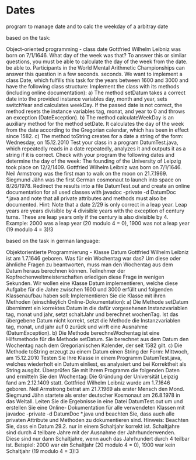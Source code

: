 # Dates
program to manage date and to calc the weekday of a arbitray date

based on the task:

Object-oriented programming - class date
Gottfried Wilhelm Leibniz was born on 7/1/1646. What day of the week was that? To answer this
or similar questions, you must be able to calculate the day of the week from the date.
be able to. Participants in the World Mental Arithmetic Championships can answer this question in a few seconds.
seconds. We want to implement a class Date, which fulfills this task for the years
between 1600 and 3000 and have the following class structure: Implement the
class with its methods (including online documentation):
a) The method setDatum takes a correct date into the provided instance variables
day, month and year, sets switchYear and calculates weekDay. If
the passed date is not correct, the method resets the instance variables tag, monat,
and year to 0 and throws an exception (DateException).
b) The method calculateWeekDay is an auxiliary method for the method setDate. It
calculates the day of the week from the date according to the Gregorian calendar, which has been in effect since
1582.
c) The method toString creates for a date a string of the form:
Wednesday, on 15.12.2010
Test your class in a program DatumTest.java, which repeatedly reads in a date
repeatedly, analyzes it and outputs it as a string if it is correct. Check with your
program the following dates and determine the day of the week:
The founding of the University of Leipzig took place on 12/2/1409.
Gottfried Wilhelm Leibniz was born on 7/1/1646.
Neil Armstrong was the first man to walk on the moon on 21.7.1969.
Siegmund Jähn was the first German cosmonaut to launch into space on 8/26/1978.
Redirect the results into a file DatumTest.out and create an online
documentation for all used classes with
javadoc -private -d DatumDoc *.java
and note that all private attributes and methods must also be documented.
Hint:
Note that a date 2/29 is only correct in a leap year. Leap years are years divisible by 4
divisible years with the exception of century turns. These are leap years only if
the century is also divisible by 4. Example: 2000 was a leap year (20 modulo 4 = 0),
1900 was not a leap year (19 modulo 4 = 3)!3

based on the task in german language:

Objektorientierte Programmierung - Klasse Datum
Gottfried Wilhelm Leibniz ist am 1.7.1646 geboren. Was für ein Wochentag war das? Um diese
oder ähnliche Fragen zu beantworten, muss man den Wochentag aus dem Datum heraus berechnen
können. Teilnehmer der Kopfrechenweltmeisterschaften erledigen diese Frage in wenigen
Sekunden. Wir wollen eine Klasse Datum implementieren, welche diese Aufgabe für die Jahre
zwischen 1600 und 3000 erfüllt und folgenden Klassenaufbau haben soll: Implementieren Sie die
Klasse mit ihren Methoden (einschlieÿlich Online-Dokumentation):
a) Die Methode setDatum übernimmt ein korrektes Datum in die dafür vorgesehenen Instanzvariablen
tag, monat und jahr, setzt schaltJahr und berechnet wochenTag. Ist
das übergebene Datum nicht korrekt, setzt die Methode die Instanzvariablen tag, monat,
und jahr auf 0 zurück und wirft eine Ausnahme (DatumException).
b) Die Methode berechneWochentag ist eine Hilfsmethode für die Methode setDatum. Sie
berechnet aus dem Datum den Wochentag nach dem Gregorianischen Kalender, der seit
1582 gilt.
c) Die Methode toString erzeugt zu einem Datum einen String der Form:
Mittwoch, am 15.12.2010
Testen Sie Ihre Klasse in einem Programm DatumTest.java, welches wiederholt ein Datum
einliest, es analysiert und bei Korrektheit als String ausgibt. Überprüfen Sie mit Ihrem
Programm die folgenden Daten und ermitteln Sie den Wochentag:
Die Gründung der Universität Leipzig fand am 2.12.1409 statt.
Gottfried Wilhelm Leibniz wurde am 1.7.1646 geboren.
Neil Armstrong betrat am 21.7.1969 als erster Mensch den Mond.
Siegmund Jähn startete als erster deutscher Kosmonaut am 26.8.1978 in das Weltall.
Leiten Sie die Ergebnisse in eine Datei DatumTest.out um und erstellen Sie eine Online-
Dokumentation für alle verwendeten Klassen mit
javadoc -private -d DatumDoc *.java
und beachten Sie, dass auch alle privaten Attribute und Methoden zu dokumentieren sind.
Hinweis:
Beachten Sie, dass ein Datum 29.2. nur in einem Schaltjahr korrekt ist. Schaltjahre sind durch 4
teilbare Jahre mit der Ausnahme der Jahrhunderwenden. Diese sind nur dann Schaltjahre, wenn
auch das Jahrhundert durch 4 teilbar ist. Beispiel: 2000 war ein Schaltjahr (20 modulo 4 = 0),
1900 war kein Schaltjahr (19 modulo 4 = 3)!3
